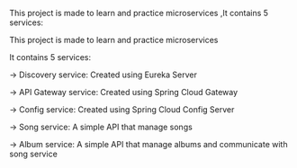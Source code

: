 This project is made to learn and practice microservices ,It contains 5 services:

This project is made to learn and practice microservices

It contains 5 services:

-> Discovery service: Created using Eureka Server

-> API Gateway service: Created using Spring Cloud Gateway

-> Config service: Created using Spring Cloud Config Server

-> Song service: A simple API that manage songs

-> Album service: A simple API that manage albums and communicate with song service
